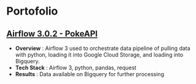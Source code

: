 # Portofolio

## [Airflow 3.0.2 - PokeAPI](https://github.com/madayuki1/airflow3_pokeapi_etl) 

- **Overview**    : Airflow 3 used to orchestrate data pipeline of pulling data with python, loading it into Google Cloud Storage, and loading into Bigquery.  
- **Tech Stack**  : Airflow 3, python, pandas, request  
- **Results**     : Data available on Bigquery for further processing  

